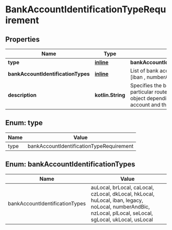 
# BankAccountIdentificationTypeRequirement

## Properties
Name | Type | Description | Notes
------------ | ------------- | ------------- | -------------
**type** | [**inline**](#Type) | **bankAccountIdentificationTypeRequirement** | 
**bankAccountIdentificationTypes** | [**inline**](#kotlin.collections.List&lt;BankAccountIdentificationTypes&gt;) | List of bank account identification types: eg.; [iban , numberAndBic] |  [optional]
**description** | **kotlin.String** | Specifies the bank account details for a particular route per required field in this object depending on the country of the bank account and the currency of the transfer. |  [optional]


<a name="Type"></a>
## Enum: type
Name | Value
---- | -----
type | bankAccountIdentificationTypeRequirement


<a name="kotlin.collections.List<BankAccountIdentificationTypes>"></a>
## Enum: bankAccountIdentificationTypes
Name | Value
---- | -----
bankAccountIdentificationTypes | auLocal, brLocal, caLocal, czLocal, dkLocal, hkLocal, huLocal, iban, legacy, noLocal, numberAndBic, nzLocal, plLocal, seLocal, sgLocal, ukLocal, usLocal



